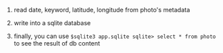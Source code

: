 
1. read date, keyword, latitude, longitude from photo's metadata

1. write into a sqlite database

1. finally, you can use
`
$sqlite3 app.sqlite
sqlite> select * from photo
`
to see the result of db content
